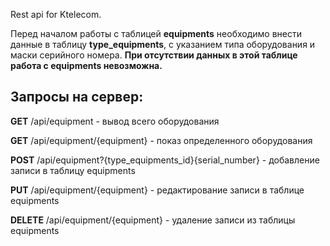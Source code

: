 Rest api for Ktelecom.

Перед началом работы с таблицей **equipments** необходимо внести данные в таблицу **type_equipments**, с указанием типа оборудования и маски серийного номера. **При отсутствии данных в этой таблице работа с equipments невозможна.**

## Запросы на сервер:

**GET** /api/equipment - вывод всего оборудования

**GET** /api/equipment/{equipment} - показ определенного оборудования

**POST** /api/equipment?{type_equipments_id}{serial_number} - добавление записи в таблицу equipments

**PUT** /api/equipment/{equipment} - редактирование записи в таблице equipments

**DELETE** /api/equipment/{equipment} - удаление записи из таблицы equipments
